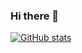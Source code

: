 ### Hi there 👋

[![GitHub stats](https://github-readme-stats.vercel.app/api?username=t-bre&count_private=true&show_icons=true&hide=stars)](https://github.com/anuraghazra/github-readme-stats)

<!-- [![Top Langs](https://github-readme-stats.vercel.app/api/top-langs/?username=t-bre&layout=compact)](https://github.com/anuraghazra/github-readme-stats)-->
